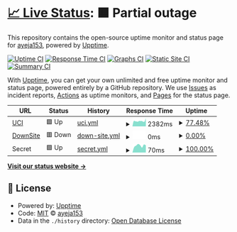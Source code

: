# [📈 Live Status](https://ayeja153.github.io/websites-checks): <!--live status--> **🟧 Partial outage**

This repository contains the open-source uptime monitor and status page for [ayeja153](https://ayeja153.github.io/websites-checks), powered by [Upptime](https://github.com/upptime/upptime).

[![Uptime CI](https://github.com/ayeja153/websites-checks/workflows/Uptime%20CI/badge.svg)](https://github.com/ayeja153/websites-checks/actions?query=workflow%3A%22Uptime+CI%22)
[![Response Time CI](https://github.com/ayeja153/websites-checks/workflows/Response%20Time%20CI/badge.svg)](https://github.com/ayeja153/websites-checks/actions?query=workflow%3A%22Response+Time+CI%22)
[![Graphs CI](https://github.com/ayeja153/websites-checks/workflows/Graphs%20CI/badge.svg)](https://github.com/ayeja153/websites-checks/actions?query=workflow%3A%22Graphs+CI%22)
[![Static Site CI](https://github.com/ayeja153/websites-checks/workflows/Static%20Site%20CI/badge.svg)](https://github.com/ayeja153/websites-checks/actions?query=workflow%3A%22Static+Site+CI%22)
[![Summary CI](https://github.com/ayeja153/websites-checks/workflows/Summary%20CI/badge.svg)](https://github.com/ayeja153/websites-checks/actions?query=workflow%3A%22Summary+CI%22)

With [Upptime](https://upptime.js.org), you can get your own unlimited and free uptime monitor and status page, powered entirely by a GitHub repository. We use [Issues](https://github.com/ayeja153/websites-checks/issues) as incident reports, [Actions](https://github.com/ayeja153/websites-checks/actions) as uptime monitors, and [Pages](https://ayeja153.github.io/websites-checks) for the status page.

<!--start: status pages-->
<!-- This summary is generated by Upptime (https://github.com/upptime/upptime) -->
<!-- Do not edit this manually, your changes will be overwritten -->
<!-- prettier-ignore -->
| URL | Status | History | Response Time | Uptime |
| --- | ------ | ------- | ------------- | ------ |
| <img alt="" src="https://favicons.githubusercontent.com/www.uci.cu" height="13"> [UCI](https://www.uci.cu) | 🟩 Up | [uci.yml](https://github.com/ayeja153/websites-checks/commits/HEAD/history/uci.yml) | <details><summary><img alt="Response time graph" src="./graphs/uci/response-time-week.png" height="20"> 2382ms</summary><br><a href="https://ayeja153.github.io/websites-checks/history/uci"><img alt="Response time 2382" src="https://img.shields.io/endpoint?url=https%3A%2F%2Fraw.githubusercontent.com%2Fayeja153%2Fwebsites-checks%2FHEAD%2Fapi%2Fuci%2Fresponse-time.json"></a><br><a href="https://ayeja153.github.io/websites-checks/history/uci"><img alt="24-hour response time 2382" src="https://img.shields.io/endpoint?url=https%3A%2F%2Fraw.githubusercontent.com%2Fayeja153%2Fwebsites-checks%2FHEAD%2Fapi%2Fuci%2Fresponse-time-day.json"></a><br><a href="https://ayeja153.github.io/websites-checks/history/uci"><img alt="7-day response time 2382" src="https://img.shields.io/endpoint?url=https%3A%2F%2Fraw.githubusercontent.com%2Fayeja153%2Fwebsites-checks%2FHEAD%2Fapi%2Fuci%2Fresponse-time-week.json"></a><br><a href="https://ayeja153.github.io/websites-checks/history/uci"><img alt="30-day response time 2382" src="https://img.shields.io/endpoint?url=https%3A%2F%2Fraw.githubusercontent.com%2Fayeja153%2Fwebsites-checks%2FHEAD%2Fapi%2Fuci%2Fresponse-time-month.json"></a><br><a href="https://ayeja153.github.io/websites-checks/history/uci"><img alt="1-year response time 2382" src="https://img.shields.io/endpoint?url=https%3A%2F%2Fraw.githubusercontent.com%2Fayeja153%2Fwebsites-checks%2FHEAD%2Fapi%2Fuci%2Fresponse-time-year.json"></a></details> | <details><summary><a href="https://ayeja153.github.io/websites-checks/history/uci">77.48%</a></summary><a href="https://ayeja153.github.io/websites-checks/history/uci"><img alt="All-time uptime 77.48%" src="https://img.shields.io/endpoint?url=https%3A%2F%2Fraw.githubusercontent.com%2Fayeja153%2Fwebsites-checks%2FHEAD%2Fapi%2Fuci%2Fuptime.json"></a><br><a href="https://ayeja153.github.io/websites-checks/history/uci"><img alt="24-hour uptime 77.48%" src="https://img.shields.io/endpoint?url=https%3A%2F%2Fraw.githubusercontent.com%2Fayeja153%2Fwebsites-checks%2FHEAD%2Fapi%2Fuci%2Fuptime-day.json"></a><br><a href="https://ayeja153.github.io/websites-checks/history/uci"><img alt="7-day uptime 77.48%" src="https://img.shields.io/endpoint?url=https%3A%2F%2Fraw.githubusercontent.com%2Fayeja153%2Fwebsites-checks%2FHEAD%2Fapi%2Fuci%2Fuptime-week.json"></a><br><a href="https://ayeja153.github.io/websites-checks/history/uci"><img alt="30-day uptime 77.48%" src="https://img.shields.io/endpoint?url=https%3A%2F%2Fraw.githubusercontent.com%2Fayeja153%2Fwebsites-checks%2FHEAD%2Fapi%2Fuci%2Fuptime-month.json"></a><br><a href="https://ayeja153.github.io/websites-checks/history/uci"><img alt="1-year uptime 77.48%" src="https://img.shields.io/endpoint?url=https%3A%2F%2Fraw.githubusercontent.com%2Fayeja153%2Fwebsites-checks%2FHEAD%2Fapi%2Fuci%2Fuptime-year.json"></a></details>
| <img alt="" src="https://favicons.githubusercontent.com/down.test.cu" height="13"> [DownSite](https://down.test.cu) | 🟥 Down | [down-site.yml](https://github.com/ayeja153/websites-checks/commits/HEAD/history/down-site.yml) | <details><summary><img alt="Response time graph" src="./graphs/down-site/response-time-week.png" height="20"> 0ms</summary><br><a href="https://ayeja153.github.io/websites-checks/history/down-site"><img alt="Response time 0" src="https://img.shields.io/endpoint?url=https%3A%2F%2Fraw.githubusercontent.com%2Fayeja153%2Fwebsites-checks%2FHEAD%2Fapi%2Fdown-site%2Fresponse-time.json"></a><br><a href="https://ayeja153.github.io/websites-checks/history/down-site"><img alt="24-hour response time 0" src="https://img.shields.io/endpoint?url=https%3A%2F%2Fraw.githubusercontent.com%2Fayeja153%2Fwebsites-checks%2FHEAD%2Fapi%2Fdown-site%2Fresponse-time-day.json"></a><br><a href="https://ayeja153.github.io/websites-checks/history/down-site"><img alt="7-day response time 0" src="https://img.shields.io/endpoint?url=https%3A%2F%2Fraw.githubusercontent.com%2Fayeja153%2Fwebsites-checks%2FHEAD%2Fapi%2Fdown-site%2Fresponse-time-week.json"></a><br><a href="https://ayeja153.github.io/websites-checks/history/down-site"><img alt="30-day response time 0" src="https://img.shields.io/endpoint?url=https%3A%2F%2Fraw.githubusercontent.com%2Fayeja153%2Fwebsites-checks%2FHEAD%2Fapi%2Fdown-site%2Fresponse-time-month.json"></a><br><a href="https://ayeja153.github.io/websites-checks/history/down-site"><img alt="1-year response time 0" src="https://img.shields.io/endpoint?url=https%3A%2F%2Fraw.githubusercontent.com%2Fayeja153%2Fwebsites-checks%2FHEAD%2Fapi%2Fdown-site%2Fresponse-time-year.json"></a></details> | <details><summary><a href="https://ayeja153.github.io/websites-checks/history/down-site">0.00%</a></summary><a href="https://ayeja153.github.io/websites-checks/history/down-site"><img alt="All-time uptime 0.00%" src="https://img.shields.io/endpoint?url=https%3A%2F%2Fraw.githubusercontent.com%2Fayeja153%2Fwebsites-checks%2FHEAD%2Fapi%2Fdown-site%2Fuptime.json"></a><br><a href="https://ayeja153.github.io/websites-checks/history/down-site"><img alt="24-hour uptime 0.00%" src="https://img.shields.io/endpoint?url=https%3A%2F%2Fraw.githubusercontent.com%2Fayeja153%2Fwebsites-checks%2FHEAD%2Fapi%2Fdown-site%2Fuptime-day.json"></a><br><a href="https://ayeja153.github.io/websites-checks/history/down-site"><img alt="7-day uptime 0.00%" src="https://img.shields.io/endpoint?url=https%3A%2F%2Fraw.githubusercontent.com%2Fayeja153%2Fwebsites-checks%2FHEAD%2Fapi%2Fdown-site%2Fuptime-week.json"></a><br><a href="https://ayeja153.github.io/websites-checks/history/down-site"><img alt="30-day uptime 0.00%" src="https://img.shields.io/endpoint?url=https%3A%2F%2Fraw.githubusercontent.com%2Fayeja153%2Fwebsites-checks%2FHEAD%2Fapi%2Fdown-site%2Fuptime-month.json"></a><br><a href="https://ayeja153.github.io/websites-checks/history/down-site"><img alt="1-year uptime 0.00%" src="https://img.shields.io/endpoint?url=https%3A%2F%2Fraw.githubusercontent.com%2Fayeja153%2Fwebsites-checks%2FHEAD%2Fapi%2Fdown-site%2Fuptime-year.json"></a></details>
| <img alt="" src="https://favicons.githubusercontent.com/null" height="13"> Secret | 🟩 Up | [secret.yml](https://github.com/ayeja153/websites-checks/commits/HEAD/history/secret.yml) | <details><summary><img alt="Response time graph" src="./graphs/secret/response-time-week.png" height="20"> 70ms</summary><br><a href="https://ayeja153.github.io/websites-checks/history/secret"><img alt="Response time 70" src="https://img.shields.io/endpoint?url=https%3A%2F%2Fraw.githubusercontent.com%2Fayeja153%2Fwebsites-checks%2FHEAD%2Fapi%2Fsecret%2Fresponse-time.json"></a><br><a href="https://ayeja153.github.io/websites-checks/history/secret"><img alt="24-hour response time 70" src="https://img.shields.io/endpoint?url=https%3A%2F%2Fraw.githubusercontent.com%2Fayeja153%2Fwebsites-checks%2FHEAD%2Fapi%2Fsecret%2Fresponse-time-day.json"></a><br><a href="https://ayeja153.github.io/websites-checks/history/secret"><img alt="7-day response time 70" src="https://img.shields.io/endpoint?url=https%3A%2F%2Fraw.githubusercontent.com%2Fayeja153%2Fwebsites-checks%2FHEAD%2Fapi%2Fsecret%2Fresponse-time-week.json"></a><br><a href="https://ayeja153.github.io/websites-checks/history/secret"><img alt="30-day response time 70" src="https://img.shields.io/endpoint?url=https%3A%2F%2Fraw.githubusercontent.com%2Fayeja153%2Fwebsites-checks%2FHEAD%2Fapi%2Fsecret%2Fresponse-time-month.json"></a><br><a href="https://ayeja153.github.io/websites-checks/history/secret"><img alt="1-year response time 70" src="https://img.shields.io/endpoint?url=https%3A%2F%2Fraw.githubusercontent.com%2Fayeja153%2Fwebsites-checks%2FHEAD%2Fapi%2Fsecret%2Fresponse-time-year.json"></a></details> | <details><summary><a href="https://ayeja153.github.io/websites-checks/history/secret">100.00%</a></summary><a href="https://ayeja153.github.io/websites-checks/history/secret"><img alt="All-time uptime 100.00%" src="https://img.shields.io/endpoint?url=https%3A%2F%2Fraw.githubusercontent.com%2Fayeja153%2Fwebsites-checks%2FHEAD%2Fapi%2Fsecret%2Fuptime.json"></a><br><a href="https://ayeja153.github.io/websites-checks/history/secret"><img alt="24-hour uptime 100.00%" src="https://img.shields.io/endpoint?url=https%3A%2F%2Fraw.githubusercontent.com%2Fayeja153%2Fwebsites-checks%2FHEAD%2Fapi%2Fsecret%2Fuptime-day.json"></a><br><a href="https://ayeja153.github.io/websites-checks/history/secret"><img alt="7-day uptime 100.00%" src="https://img.shields.io/endpoint?url=https%3A%2F%2Fraw.githubusercontent.com%2Fayeja153%2Fwebsites-checks%2FHEAD%2Fapi%2Fsecret%2Fuptime-week.json"></a><br><a href="https://ayeja153.github.io/websites-checks/history/secret"><img alt="30-day uptime 100.00%" src="https://img.shields.io/endpoint?url=https%3A%2F%2Fraw.githubusercontent.com%2Fayeja153%2Fwebsites-checks%2FHEAD%2Fapi%2Fsecret%2Fuptime-month.json"></a><br><a href="https://ayeja153.github.io/websites-checks/history/secret"><img alt="1-year uptime 100.00%" src="https://img.shields.io/endpoint?url=https%3A%2F%2Fraw.githubusercontent.com%2Fayeja153%2Fwebsites-checks%2FHEAD%2Fapi%2Fsecret%2Fuptime-year.json"></a></details>

<!--end: status pages-->

[**Visit our status website →**](https://ayeja153.github.io/websites-checks)

## 📄 License

- Powered by: [Upptime](https://github.com/upptime/upptime)
- Code: [MIT](./LICENSE) © [ayeja153](https://ayeja153.github.io/websites-checks)
- Data in the `./history` directory: [Open Database License](https://opendatacommons.org/licenses/odbl/1-0/)
